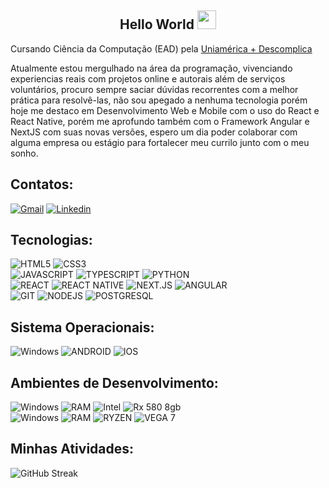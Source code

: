 ## <center>Hello World <img src=https://raw.githubusercontent.com/TheDudeThatCode/TheDudeThatCode/master/Assets/Earth.gif width="30">

Cursando Ciência da Computação (EAD) pela [Uniamérica + Descomplica](https://descomplica.com.br/faculdade/tecnologia/ciencia-da-computacao/)

Atualmente estou mergulhado na área da programação, vivenciando experiencias reais com projetos online e autorais além de serviços voluntários, procuro sempre saciar dúvidas recorrentes com a melhor prática para resolvê-las, não sou apegado a nenhuma tecnologia porém hoje me destaco em Desenvolvimento Web e Mobile com o uso do React e React Native, porém me aprofundo também com o Framework Angular e NextJS com suas novas versões, espero um dia poder colaborar com alguma empresa ou estágio para fortalecer meu currilo junto com o meu sonho.

## Contatos:

[![Gmail](https://img.shields.io/badge/-Gmail-EA4335?style=for-the-badge&labelColor=white&logo=gmail&logoColor=EA4335)](mailto:robertodiasdev@gmail.com?subject=[GitHub]%20Acabei%20de%20ver%20o%20seu%20GitHub)
[![Linkedin](https://img.shields.io/badge/-Linkedin-white?style=for-the-badge&logo=Linkedin&logoColor=0B66C3)](https://www.linkedin.com/in/robertodiasdev/)
  

## Tecnologias:

![HTML5](https://img.shields.io/badge/HTML5-E34F26?style=for-the-badge&logo=html5&logoColor=white)
![CSS3](https://img.shields.io/badge/CSS3-1572B6?style=for-the-badge&logo=css3&logoColor=white)
<br/>
![JAVASCRIPT](https://img.shields.io/badge/JavaScript-EFD81D?style=for-the-badge&logo=javascript&logoColor=333)
![TYPESCRIPT](https://img.shields.io/badge/TypeScript-1572B6?style=for-the-badge&logo=typescript&logoColor=white)
![PYTHON](https://img.shields.io/badge/Python-F6D04A?style=for-the-badge&logo=Python)
<br/>
![REACT](https://img.shields.io/badge/React-333?style=for-the-badge&logo=react&logoColor=5ED3F3)
![REACT NATIVE](https://img.shields.io/badge/Native-333?style=for-the-badge&logo=react&logoColor=5ED3F3)
![NEXT.JS](https://img.shields.io/badge/Next.js-white?style=for-the-badge&logo=Next.js&logoColor=333)
![ANGULAR](https://img.shields.io/badge/Angular-333?style=for-the-badge&logo=Angular&logoColor=D6002F)
<br/>
![GIT](https://img.shields.io/badge/GIT-E44C30?style=for-the-badge&logo=git&logoColor=white)
![NODEJS](https://img.shields.io/badge/Node.js-43853d?style=for-the-badge&logo=node.js&logoColor=white)
![POSTGRESQL](https://img.shields.io/badge/PostgreSQL-4169E1?logo=postgresql&logoColor=fff&style=for-the-badge)

## Sistema Operacionais:

![Windows](https://img.shields.io/badge/Windows-0078D6?style=for-the-badge&logo=windows&logoColor=white)
![ANDROID](https://img.shields.io/badge/Android-3DDC84?style=for-the-badge&logo=android&logoColor=white)
![IOS](https://img.shields.io/badge/iOS-333?style=for-the-badge&logo=ios&logoColor=white)

## Ambientes de Desenvolvimento:

![Windows](https://img.shields.io/badge/Windows-0078D6?style=for-the-badge&logo=windows&logoColor=white)
![RAM](https://img.shields.io/badge/RAM-16GB-%230071C5.svg?&style=for-the-badge&logoColor=white)
![Intel](https://img.shields.io/badge/INTEL-Xeon2620V3-%230071C5?style=for-the-badge&logo=intel&logoColor=white)
![Rx 580 8gb](https://img.shields.io/badge/AMD-RX580-%230071C5?style=for-the-badge&logo=AMD&logoColor=white)
<br/>
![Windows](https://img.shields.io/badge/Windows-0078D6?style=for-the-badge&logo=windows&logoColor=white)
![RAM](https://img.shields.io/badge/RAM-8GB-cc0000?.svg?&style=for-the-badge&logoColor=white)
![RYZEN](https://img.shields.io/badge/AMD-Ryzen_5_3500U-cc0000?style=for-the-badge&logo=amd&logoColor=white)
![VEGA 7](https://img.shields.io/badge/AMD-VEGA_8-cc0000?style=for-the-badge&logo=AMD&logoColor=white)
<br/>

## Minhas Atividades:

![GitHub Streak](http://github-readme-streak-stats.herokuapp.com?user=developerdias&theme=elegant&hide_border=true&background=232323)
